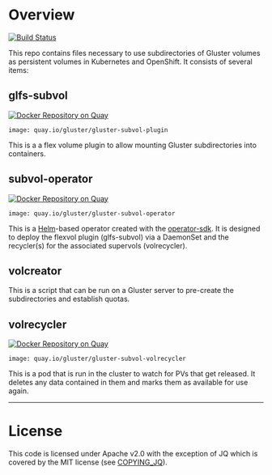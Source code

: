 # Overview

[![Build
Status](https://travis-ci.org/gluster/gluster-subvol.svg?branch=master)](https://travis-ci.org/gluster/gluster-subvol)

This repo contains files necessary to use subdirectories of Gluster volumes as
persistent volumes in Kubernetes and OpenShift. It consists of several items:

## glfs-subvol

[![Docker Repository on
Quay](https://quay.io/repository/gluster/gluster-subvol-plugin/status "Docker
Repository on Quay")](https://quay.io/repository/gluster/gluster-subvol-plugin)

`image: quay.io/gluster/gluster-subvol-plugin`

This is a a flex volume plugin to allow mounting Gluster subdirectories into
containers.

## subvol-operator

[![Docker Repository on
Quay](https://quay.io/repository/gluster/gluster-subvol-operator/status "Docker
Repository on
Quay")](https://quay.io/repository/gluster/gluster-subvol-operator)

`image: quay.io/gluster/gluster-subvol-operator`

This is a [Helm](https://helm.sh)-based operator created with the
[operator-sdk](https://github.com/operator-framework/operator-sdk). It is
designed to deploy the flexvol plugin (glfs-subvol) via a DaemonSet and the
recycler(s) for the associated supervols (volrecycler).

## volcreator

This is a script that can be run on a Gluster server to pre-create the
subdirectories and establish quotas.

## volrecycler

[![Docker Repository on
Quay](https://quay.io/repository/gluster/gluster-subvol-volrecycler/status
"Docker Repository on
Quay")](https://quay.io/repository/gluster/gluster-subvol-volrecycler)

`image: quay.io/gluster/gluster-subvol-volrecycler`

This is a pod that is run in the cluster to watch for PVs that get released. It
deletes any data contained in them and marks them as available for use again.

---
# License

This code is licensed under Apache v2.0 with the exception of JQ which is
covered by the MIT license (see [COPYING_JQ](glfs-subvol/COPYING_JQ)).
